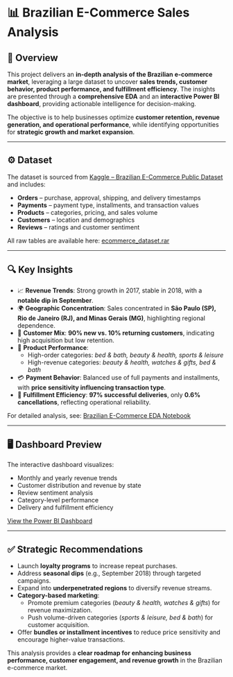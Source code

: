 # 📊 Brazilian E-Commerce Sales Analysis  

## 📌 Overview  
This project delivers an **in-depth analysis of the Brazilian e-commerce market**, leveraging a large dataset to uncover **sales trends, customer behavior, product performance, and fulfillment efficiency**. The insights are presented through a **comprehensive EDA** and an **interactive Power BI dashboard**, providing actionable intelligence for decision-making.  

The objective is to help businesses optimize **customer retention, revenue generation, and operational performance**, while identifying opportunities for **strategic growth and market expansion**.  

---

## ⚙️ Dataset  
The dataset is sourced from [Kaggle – Brazilian E-Commerce Public Dataset](https://www.kaggle.com/datasets/olistbr/brazilian-ecommerce) and includes:  
- **Orders** – purchase, approval, shipping, and delivery timestamps  
- **Payments** – payment type, installments, and transaction values  
- **Products** – categories, pricing, and sales volume  
- **Customers** – location and demographics  
- **Reviews** – ratings and customer sentiment  

All raw tables are available here: [ecommerce_dataset.rar](https://github.com/AreeshaSolangi/Projects/blob/main/End_To_End_Projects/Brazilian_Ecommerce_DA/ecommerce_dataset.rar)  

---

## 🔍 Key Insights  
- 📈 **Revenue Trends**: Strong growth in 2017, stable in 2018, with a **notable dip in September**.  
- 🌍 **Geographic Concentration**: Sales concentrated in **São Paulo (SP), Rio de Janeiro (RJ), and Minas Gerais (MG)**, highlighting regional dependence.  
- 👥 **Customer Mix**: **90% new vs. 10% returning customers**, indicating high acquisition but low retention.  
- 🛒 **Product Performance**:  
  - High-order categories: *bed & bath, beauty & health, sports & leisure*  
  - High-revenue categories: *beauty & health, watches & gifts, bed & bath*  
- 💳 **Payment Behavior**: Balanced use of full payments and installments, with **price sensitivity influencing transaction type**.  
- 🚚 **Fulfillment Efficiency**: **97% successful deliveries**, only **0.6% cancellations**, reflecting operational reliability.  

For detailed analysis, see: [Brazilian E-Commerce EDA Notebook](https://github.com/AreeshaSolangi/Projects/blob/main/End_To_End_Projects/Brazilian_Ecommerce_DA/Brazilian%20E-Commerce%20EDA.ipynb)  

---

## 🖥️ Dashboard Preview  
The interactive dashboard visualizes:  
- Monthly and yearly revenue trends  
- Customer distribution and revenue by state  
- Review sentiment analysis  
- Category-level performance  
- Delivery and fulfillment efficiency  

[View the Power BI Dashboard](https://github.com/AreeshaSolangi/Projects/blob/main/End_To_End_Projects/Brazilian_Ecommerce_DA/Brazilian%20Ecommerce%20Dashboard.pbix)  

---

## ✅ Strategic Recommendations  
- Launch **loyalty programs** to increase repeat purchases.  
- Address **seasonal dips** (e.g., September 2018) through targeted campaigns.  
- Expand into **underpenetrated regions** to diversify revenue streams.  
- **Category-based marketing**:  
  - Promote premium categories (*beauty & health, watches & gifts*) for revenue maximization.  
  - Push volume-driven categories (*sports & leisure, bed & bath*) for customer acquisition.  
- Offer **bundles or installment incentives** to reduce price sensitivity and encourage higher-value transactions.  

This analysis provides a **clear roadmap for enhancing business performance, customer engagement, and revenue growth** in the Brazilian e-commerce market.

